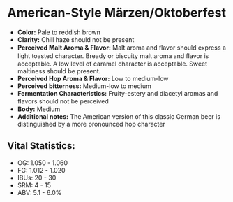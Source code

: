 # American-Style Märzen/Oktoberfest

- **Color:** Pale to reddish brown
- **Clarity:** Chill haze should not be present
- **Perceived Malt Aroma & Flavor:** Malt aroma and ﬂavor should express a light toasted character. Bready or biscuity malt aroma and ﬂavor is acceptable. A low level of caramel character is acceptable. Sweet maltiness should be present.
- **Perceived Hop Aroma & Flavor:** Low to medium-low
- **Perceived bitterness:** Medium-low to medium
- **Fermentation Characteristics:** Fruity-estery and diacetyl aromas and ﬂavors should not be perceived
- **Body:** Medium
- **Additional notes:** The American version of this classic German beer is distinguished by a more pronounced hop character

## Vital Statistics:

- OG: 1.050 - 1.060
- FG: 1.012 - 1.020
- IBUs: 20 - 30
- SRM: 4 - 15
- ABV: 5.1 - 6.0%
